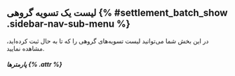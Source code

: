 ##  لیست یک تسویه گروهی {% #settlement_batch_show .sidebar-nav-sub-menu %}

در این بخش شما می‌توانید لیست تسویه‌های گروهی را که تا به حال ثبت کرده‌اید، مشاهده نمایید.

##### پارمترها {% .attr %}
